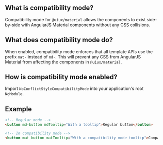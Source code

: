 ## What is compatibility mode?
Compatibility mode for `@uiux/material` allows the components to exist side-by-side with
AngularJS Material components without any CSS collisions.

## What does compatibility mode do?
When enabled, compatibility mode enforces that all template APIs use the prefix `mat-` instead of
`md-`. This will prevent any CSS from AngularJS Material from affecting the components in
`@uiux/material`.

## How is compatibility mode enabled?
Import `NoConflictStyleCompatibilityMode` into your application's root `NgModule`.


## Example

```html
<!-- Regular mode -->
<button md-button mdTooltip="With a tooltip">Regular button</button>

<!-- In compatibility mode -->
<button mat-button matTooltip="With a compatibility mode tooltip">Compatibility Mode button</button>
```
